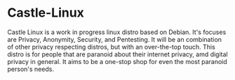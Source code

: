 # Castle-Linux
Castle Linux is a work in progress linux distro based on Debian. It's focuses are Privacy, Anonymity, Security, and Pentesting.
It will be an combination of other privacy respecting distros, but with an over-the-top touch. This distro is for people that are paranoid about their internet privacy, amd digital
privacy in general. It aims to be a one-stop shop for even the most paranoid person's needs.
